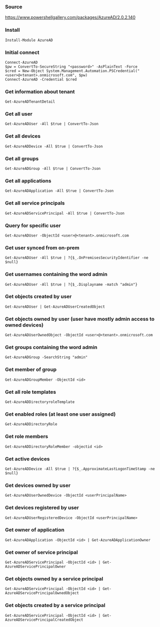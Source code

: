 ### Source
https://www.powershellgallery.com/packages/AzureAD/2.0.2.140

### Install
```
Install-Module AzureAD
```

### Initial connect
```
Connect-AzureAD
$pw = ConvertTo-SecureString "<password>" -AsPlainText -Force
$cred = New-Object System.Management.Automation.PSCredential("<user>@<tenant>.onmicrosoft.com", $pw)
Connect-AzureAD -Credential $cred
```

### Get information about tenant
```
Get-AzureADTenantDetail
```

### Get all user
```
Get-AzureADUser -All $true | ConvertTo-Json
```

### Get all devices
```
Get-AzureADDevice -All $true | ConvertTo-Json
```

### Get all groups
```
Get-AzureADGroup -All $true | ConvertTo-Json
```

### Get all applications
```
Get-AzureADApplication -All $true | ConvertTo-Json
```

### Get all service principals
```
Get-AzureADServicePrincipal -All $true | ConvertTo-Json
```

### Query for specific user
```
Get-AzureADUser -ObjectId <user>@<tenant>.onmicrosoft.com
```

### Get user synced from on-prem
```
Get-AzureADUser -All $true | ?{$_.OnPremisesSecurityIdentifier -ne $null}
```

### Get usernames containing the word admin
```
Get-AzureADUser -All $true | ?{$_.Displayname -match "admin"}
```

### Get objects created by user
```
Get-AzureADUser | Get-AzureADUserCreatedObject
```

### Get objects owned by user (user have mostly admin access to owned devices)
```
Get-AzureADUserOwnedObject -ObjectId <user>@<tenant>.onmicrosoft.com
```

### Get groups containing the word admin
```
Get-AzureADGroup -SearchString "admin"
```

### Get member of group
```
Get-AzureADGroupMember -ObjectId <id>
```

### Get all role templates
```
Get-AzureADDirectoryroleTemplate
```

### Get enabled roles (at least one user assigned)
```
Get-AzureADDirectoryRole
```

### Get role members
```
Get-AzureADDirectoryRoleMember -objectid <id>
```

### Get active devices
```
Get-AzureADDevice -All $true | ?{$_.ApproximateLastLogonTimeStamp -ne $null}
```

### Get devices owned by user
```
Get-AzureADUserOwnedDevice -ObjectId <userPrincipalName>
```

### Get devices registered by user
```
Get-AzureADUserRegisteredDevice -ObjectId <userPrincipalName>
```

### Get owner of application
```
Get-AzureADApplication -ObjectId <id> | Get-AzureADApplicationOwner
```

### Get owner of service principal
```
Get-AzureADServicePrincipal -ObjectId <id> | Get-AzureADServicePrincipalOwner
```

### Get objects owned by a service principal
```
Get-AzureADServicePrincipal -ObjectId <id> | Get-AzureADServicePrincipalOwnedObject
```

### Get objects created by a service principal
```
Get-AzureADServicePrincipal -ObjectId <id> | Get-AzureADServicePrincipalCreatedObject
```


